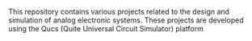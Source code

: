 This repository contains various projects related to the design and simulation of analog electronic systems. These projects are developed using the Qucs (Quite Universal Circuit Simulator) platform
